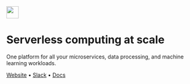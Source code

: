<img src='https://s3-us-west-2.amazonaws.com/cortex-public/logo.png' height='32'>

<br>

# Serverless computing at scale

One platform for all your microservices, data processing, and machine learning workloads.

[Website](https://www.cortex.dev) • [Slack](https://community.cortex.dev) • [Docs](https://docs.cortex.dev)
